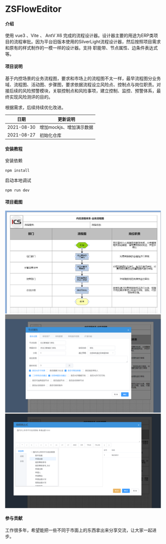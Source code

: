 # ZSFlowEditor

#### 介绍
使用 vue3 、Vite 、 AntV X6 完成的流程设计器。设计器主要的用途为ERP类项目的流程审批。因为平台旧版本使用的SilverLight流程设计器，然后按照项目需求和原有的样式制作的一模一样的设计器。支持 职能带、节点属性、边条件表达式等。

#### 项目说明

基于内控场景的业务流程图，要求和市场上的流程图不太一样，最早流程图分业务域、流程图、活动图、步骤图，要求依据流程设立风险点、控制点与岗位职责。对接后续的风险预警模块，关联控制点和风险事项，建立控制、监控、预警体系，最终实现风险测评的目的。

根据需求，后续持续优化改进。
    
|  日期 |更新说明 |
|---|---|
| 2021-08-30  | 增加mockjs、增加演示数据  |
| 2021-08-27  | 初始化仓库  |


#### 安装教程

安装依赖

```shell
npm install
```

启动本地调试

```shell
npm run dev
```

#### 项目截图
![Image text](./images/1.png)
![Image text](./images/2.png)
![Image text](./images/3.png)


#### 参与贡献
工作很多年，希望能把一些不同于市面上的东西拿出来分享交流，让大家一起进步。
    



 
